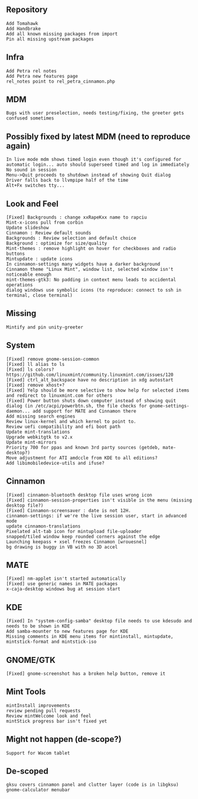 Repository
----------
	Add Tomahawk
	Add Handbrake
	Add all known missing packages from import
	Pin all missing upstream packages
	
Infra	
-----
	Add Petra rel notes
	Add Petra new features page
	rel_notes point to rel_petra_cinnamon.php
	
MDM
---	
	Bugs with user preselection, needs testing/fixing, the greeter gets confused sometimes

Possibly fixed by latest MDM (need to reproduce again)
-------------------------------------------------------
	In live mode mdm shows timed login even though it's configured for automatic login... auto should superseed timed and log in immediately
	No sound in session
	Menu->Quit proceeds to shutdown instead of showing Quit dialog
	Driver falls back to llvmpipe half of the time
	Alt+Fx switches tty...	
	
Look and Feel
-------------	
	[Fixed] Backgrounds : change xxRapeKxx name to rapciu
	Mint-x-icons pull from corbin
	Update slideshow
	Cinnamon : Review default sounds	
	Backgrounds : Review selection and default choice
	Background : optimize for size/quality
	Mint-themes : remove highlight on hover for checkboxes and radio buttons
	Mintupdate : update icons
	In cinnamon-settings many widgets have a darker background
	Cinnamon theme "Linux Mint", window list, selected window isn't noticeable enough   
	mint-themes-gtk3: No padding in context menu leads to accidental operations     
	dialog windows use symbolic icons (to reproduce: connect to ssh in terminal, close terminal)
	
Missing
-------
	Mintify and pin unity-greeter	
	
System
------	
	[Fixed] remove gnome-session-common
	[Fixed] ll alias to ls
	[Fixed] ls colors? https://github.com/linuxmint/community.linuxmint.com/issues/120
	[Fixed] ctrl_alt_backspace have no description in xdg autostart
	[Fixed] remove xhost+?
	[Fixed] Yelp should be more selective to show help for selected items and redirect to linuxmint.com for others
	[Fixed] Power button shuts down computer instead of showing quit dialog (in /etc/acpi/powerbtn.sh, the file checks for gnome-settings-daemon... add support for MATE and Cinnamon there	
	Add missing search engines
	Review linux-kernel and which kernel to point to.
	Review uefi compatibility and efi boot path
	Update mint-translations
	Upgrade webkitgtk to v2.x
	Update mint-mirrors
	Priority 700 for ppas and known 3rd party sources (getdeb, mate-desktop?)	
	Move adjustment for ATI amdccle from KDE to all editions?	
	Add libimobiledevice-utils and ifuse?	
	
Cinnamon
--------
	[Fixed] cinnamon-bluetooth desktop file uses wrong icon
	[Fixed] cinnamon-session-properties isn't visible in the menu (missing desktop file?)
	[Fixed] Cinnamon-screensaver : date is not 12H.
	cinnamon-settings: if we're the live session user, start in advanced mode	
	update cinnamon-translations
	Pixelated alt-tab icon for mintupload file-uploader
	snapped/tiled window keep rounded corners against the edge
	Launching keepass + xsel freezes Cinnamon [wrouesnel]	
	bg drawing is buggy in VB with no 3D accel
	
MATE
----
	[Fixed] nm-applet isn't started automatically
	[Fixed] use generic names in MATE packages
	x-caja-desktop windows bug at session start	

KDE
---
	[Fixed] In "system-config-samba" desktop file needs to use kdesudo and needs to be shown in KDE
	Add samba-mounter to new features page for KDE
	Missing comments in KDE menu items for mintinstall, mintupdate, mintstick-format and mintstick-iso
	
GNOME/GTK
---------	
	[Fixed] gnome-screenshot has a broken help button, remove it
	
Mint Tools
----------
	mintInstall improvements
	review pending pull requests
	Review mintWelcome look and feel
	mintStick progress bar isn't fixed yet

Might not happen (de-scope?)
----------------------------	
	Support for Wacom tablet

De-scoped
---------
	gksu covers cinnamon panel and clutter layer (code is in libgksu)
	gnome-calculator menubar